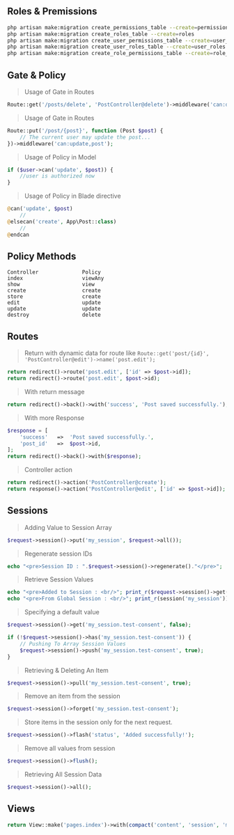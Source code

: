 ## Roles & Premissions
```bash
php artisan make:migration create_permissions_table --create=permissions
php artisan make:migration create_roles_table --create=roles
php artisan make:migration create_user_permissions_table --create=user_permissions
php artisan make:migration create_user_roles_table --create=user_roles
php artisan make:migration create_role_permissions_table --create=role_permissions
```

## Gate & Policy
> Usage of Gate in Routes
```php
Route::get('/posts/delete', 'PostController@delete')->middleware('can:delete')->name('post.delete');
```

> Usage of Gate in Routes
```php
Route::put('/post/{post}', function (Post $post) {
    // The current user may update the post...
})->middleware('can:update,post');
```

> Usage of Policy in Model
```php
if ($user->can('update', $post)) {
    //user is authorized now
}
```

> Usage of Policy in Blade directive
```php
@can('update', $post)
    //
@elsecan('create', App\Post::class)
    //
@endcan
```

## Policy Methods
```
Controller              Policy
index                   viewAny
show                    view
create                  create
store                   create
edit                    update
update                  update
destroy                 delete
```

## Routes
> Return with dynamic data for route like `Route::get('post/{id}', 'PostController@edit')->name('post.edit');`
```php
return redirect()->route('post.edit', ['id' => $post->id]);
return redirect()->route('post.edit', $post->id);
```

> With return message
```php
return redirect()->back()->with('success', 'Post saved successfully.');
```

> With more Response
```php
$response = [
    'success'   =>  'Post saved successfully.',
    'post_id'   =>  $post->id,
];
return redirect()->back()->with($response);
```

> Controller action
```php
return redirect()->action('PostController@create');
return response()->action('PostController@edit', ['id' => $post->id]);
```

## Sessions
> Adding Value to Session Array
```php
$request->session()->put('my_session', $request->all());
```

> Regenerate session IDs
```php
echo "<pre>Session ID : ".$request->session()->regenerate()."</pre>";  
```

> Retrieve Session Values 
```php
echo "<pre>Added to Session : <br/>"; print_r($request->session()->get('my_session')); echo "</pre>"; 
echo "<pre>From Global Session : <br/>"; print_r(session('my_session')); echo "</pre>";
```

> Specifying a default value
```php
$request->session()->get('my_session.test-consent', false);

if (!$request->session()->has('my_session.test-consent')) {
    // Pushing To Array Session Values
    $request->session()->push('my_session.test-consent', true);
}
```

> Retrieving & Deleting An Item
```php
$request->session()->pull('my_session.test-consent', true);
```

> Remove an item from the session
```php
$request->session()->forget('my_session.test-consent');
```

> Store items in the session only for the next request.
```php
$request->session()->flash('status', 'Added successfully!');
```

> Remove all values from session
```php
$request->session()->flush();
```

> Retrieving All Session Data
```php
$request->session()->all();
```

## Views
```php
return View::make('pages.index')->with(compact('content', 'session', 'message'));
```    
